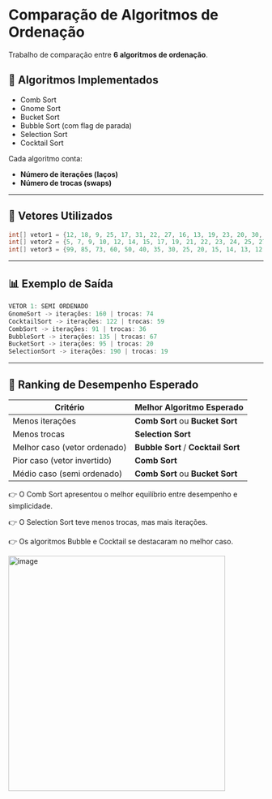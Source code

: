 # Comparação de Algoritmos de Ordenação

Trabalho de comparação entre **6 algoritmos de ordenação**.

## 🔢 Algoritmos Implementados
- Comb Sort  
- Gnome Sort  
- Bucket Sort  
- Bubble Sort (com flag de parada)  
- Selection Sort  
- Cocktail Sort  

Cada algoritmo conta:
- **Número de iterações (laços)**  
- **Número de trocas (swaps)**  

---

## 🧮 Vetores Utilizados
```java
int[] vetor1 = {12, 18, 9, 25, 17, 31, 22, 27, 16, 13, 19, 23, 20, 30, 14, 11, 15, 24, 26, 28}; // semi ordenado
int[] vetor2 = {5, 7, 9, 10, 12, 14, 15, 17, 19, 21, 22, 23, 24, 25, 27, 28, 29, 30, 31, 32}; // ordenado
int[] vetor3 = {99, 85, 73, 60, 50, 40, 35, 30, 25, 20, 15, 14, 13, 12, 11, 10, 9, 8, 7, 6};  // invertido
```
---

## 📊 Exemplo de Saída
```java
VETOR 1: SEMI ORDENADO 
GnomeSort -> iterações: 160 | trocas: 74
CocktailSort -> iterações: 122 | trocas: 59
CombSort -> iterações: 91 | trocas: 36
BubbleSort -> iterações: 135 | trocas: 67
BucketSort -> iterações: 95 | trocas: 20
SelectionSort -> iterações: 190 | trocas: 19
```
---

## 🏁 Ranking de Desempenho Esperado

| Critério                     | Melhor Algoritmo Esperado           |
| ---------------------------- | ----------------------------------- |
| Menos iterações              | **Comb Sort** ou **Bucket Sort**    |
| Menos trocas                 | **Selection Sort**                  |
| Melhor caso (vetor ordenado) | **Bubble Sort** / **Cocktail Sort** |
| Pior caso (vetor invertido)  | **Comb Sort**                       |
| Médio caso (semi ordenado)   | **Comb Sort** ou **Bucket Sort**    |

👉 O Comb Sort apresentou o melhor equilíbrio entre desempenho e simplicidade.

👉 O Selection Sort teve menos trocas, mas mais iterações.

👉 Os algoritmos Bubble e Cocktail se destacaram no melhor caso.

<img width="428" height="464" alt="image" src="https://github.com/user-attachments/assets/e6bd3d38-42c2-459a-88a4-d289354e5d42" />

